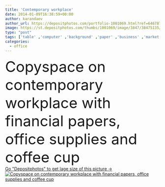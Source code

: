 ```yaml
---
title: 'Contemporary workplace'
date: 2014-01-09T16:38:59+00:00
author: karandaev
author_url: https://depositphotos.com/portfolio-1001069.html?ref=64678756
image: https://st.depositphotos.com/thumbs/1001069/image/3847/38475135/api_thumb_450.jpg?forcejpeg=true
type: "post"
tags: ['table' ,'computer' ,'background' ,'paper' ,'business' ,'market' ,'success' ,'food' ,'cup' ,'technology' ,'coffee' ,'drink' ,'modern' ,'concept' ,'flow' ,'office' ,'news' ,'message' ,'mug' ,'communication' ,'device' ,'display' ,'electronic' ,'mobile' ,'digital' ,'desktop' ,'data' ,'work' ,'internet' ,'pen' ,'desk' ,'planning' ,'balance' ,'copyspace' ,'information' ,'notepad' ,'pad' ,'pencil' ,'finance' ,'stock' ,'marketing' ,'glasses' ,'media' ,'workplace' ,'contemporary' ,'analysis' ,'graph' ,'chart' ,'place' ,'coffee cup' ]
categories: 
  - office
---
```

<div aling="center">
            <font size="60"> Copyspace on contemporary workplace with financial papers, office supplies and coffee cup</font>   
</div>
<div>
    <a href='https://st.depositphotos.com/thumbs/1001069/image/3847/38475135/api_thumb_450.jpg?forcejpeg=true?ref=64678756' target=_blank > Go "Depositphotos" to get lage size of this picture ->
        <img href='https://st.depositphotos.com/thumbs/1001069/image/3847/38475135/api_thumb_450.jpg?forcejpeg=true?ref=64678756' src='https://st.depositphotos.com/1001069/3847/i/950/depositphotos_38475135-stock-photo-contemporary-workplace.jpg?forcejpeg=true' alt='Copyspace on contemporary workplace with financial papers, office supplies and coffee cup' >
    </a>
</div>
